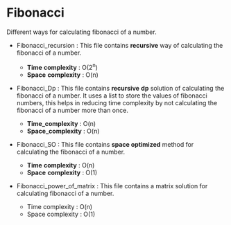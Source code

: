 # Fibonacci  

Different ways for calculating fibonacci of a number.

- Fibonacci_recursion : This file contains **recursive** way of calculating the fibonacci of a number.
  - **Time** **complexity** : O(2<sup>n</sup>)
  - **Space** **complexity** : O(n)  
  
- Fibonacci_Dp : This file contains **recursive** **dp** solution of calculating the fibonacci of a number. It uses a list to store the values of                  fibonacci numbers, this helps in reducing time complexity by not calculating the fibonacci of a number more than once.
  - **Time_complexity** : O(n)  
  - **Space_complexity** : O(n)  
 
- Fibonacci_SO : This file contains **space optimized** method for calculating the fibonacci of a number.  
  - **Time** **complexity** : O(n)
  - **Space** **complexity** : O(1)  
  
 - Fibonacci_power_of_matrix : This file contains a matrix solution for calculating fibonacci of a number.  
   - Time complexity : O(n)
   - Space complexity : O(1)
